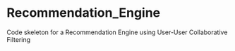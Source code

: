 # Recommendation_Engine
Code skeleton for a Recommendation Engine using User-User Collaborative Filtering
